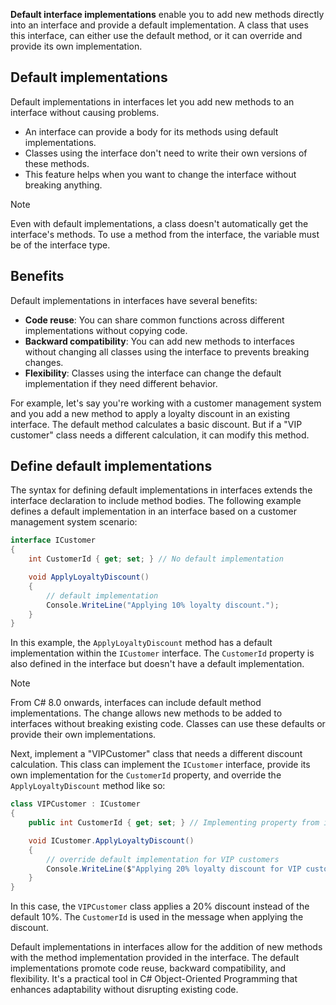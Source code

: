 **Default interface implementations** enable you to add new methods directly into an interface and provide a default implementation. A class that uses this interface, can either use the default method, or it can override and provide its own implementation.

## Default implementations

Default implementations in interfaces let you add new methods to an interface without causing problems.

- An interface can provide a body for its methods using default implementations.
- Classes using the interface don't need to write their own versions of these methods.
- This feature helps when you want to change the interface without breaking anything.

> [!NOTE]
> Even with default implementations, a class doesn't automatically get the interface's methods. To use a method from the interface, the variable must be of the interface type.

## Benefits

Default implementations in interfaces have several benefits:

- **Code reuse**: You can share common functions across different implementations without copying code.
- **Backward compatibility**: You can add new methods to interfaces without changing all classes using the interface to prevents breaking changes.
- **Flexibility**: Classes using the interface can change the default implementation if they need different behavior.

For example, let's say you're working with a customer management system and you add a new method to apply a loyalty discount in an existing interface. The default method calculates a basic discount. But if a "VIP customer" class needs a different calculation, it can modify this method.

## Define default implementations

The syntax for defining default implementations in interfaces extends the interface declaration to include method bodies. The following example defines a default implementation in an interface based on a customer management system scenario:

```csharp
interface ICustomer
{
    int CustomerId { get; set; } // No default implementation

    void ApplyLoyaltyDiscount() 
    { 
        // default implementation
        Console.WriteLine("Applying 10% loyalty discount."); 
    }
}
```

In this example, the `ApplyLoyaltyDiscount` method has a default implementation within the `ICustomer` interface. The `CustomerId` property is also defined in the interface but doesn't have a default implementation.

> [!NOTE]
> From C# 8.0 onwards, interfaces can include default method implementations. The change allows new methods to be added to interfaces without breaking existing code. Classes can use these defaults or provide their own implementations.

Next, implement a "VIPCustomer" class that needs a different discount calculation. This class can implement the `ICustomer` interface, provide its own implementation for the `CustomerId` property, and override the `ApplyLoyaltyDiscount` method like so:

```csharp
class VIPCustomer : ICustomer
{
    public int CustomerId { get; set; } // Implementing property from interface

    void ICustomer.ApplyLoyaltyDiscount()
    {
        // override default implementation for VIP customers
        Console.WriteLine($"Applying 20% loyalty discount for VIP customer with ID {CustomerId}.");
    }
}
```

In this case, the `VIPCustomer` class applies a 20% discount instead of the default 10%. The `CustomerId` is used in the message when applying the discount.

Default implementations in interfaces allow for the addition of new methods with the method implementation provided in the interface. The default implementations promote code reuse, backward compatibility, and flexibility. It's a practical tool in C# Object-Oriented Programming that enhances adaptability without disrupting existing code.
